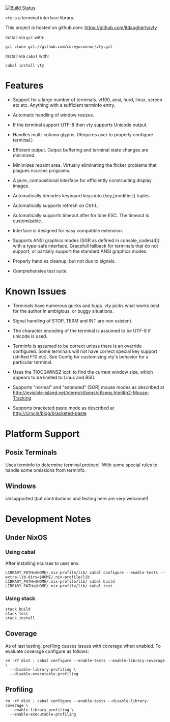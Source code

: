 [![Build Status](https://travis-ci.org/jtdaugherty/vty.png)](https://travis-ci.org/jtdaugherty/vty)

`vty` is a terminal interface library.

This project is hosted on github.com: https://github.com/jtdaugherty/vty

Install via `git` with:

```
git clone git://github.com/coreyoconnor/vty.git
```

Install via `cabal` with:

```
cabal install vty
```

# Features

* Support for a large number of terminals. vt100, ansi, hurd, linux, screen etc
  etc. Anything with a sufficient terminfo entry.

* Automatic handling of window resizes.

* If the terminal support UTF-8 then vty supports Unicode output.

* Handles multi-column glyphs. (Requires user to properly configure terminal.)

* Efficient output. Output buffering and terminal state changes are minimized.

* Minimizes repaint area. Virtually eliminating the flicker problems that
  plagues ncurses programs.

* A pure, compositional interface for efficiently constructing display images.

* Automatically decodes keyboard keys into (key,[modifier]) tuples.

* Automatically supports refresh on Ctrl-L.

* Automatically supports timeout after for lone ESC. The timeout is
  customizable.

* Interface is designed for easy compatible extension.

* Supports ANSI graphics modes (SGR as defined in console_codes(4)) with a
  type-safe interface. Gracefull fallback for terminals that do not support, or
  partially support the standard ANSI graphics modes.

* Properly handles cleanup, but not due to signals.

* Comprehensive test suite.

# Known Issues

* Terminals have numerous quirks and bugs. vty picks what works best for the
  author in ambigious, or buggy situations.

* Signal handling of STOP, TERM and INT are non existent.

* The character encoding of the terminal is assumed to be UTF-8 if
  unicode is used.

* Terminfo is assumed to be correct unless there is an override configured.
  Some terminals will not have correct special key support (shifted F10 etc).
  See Config for customizing vty's behavior for a particular terminal.

* Uses the TIOCGWINSZ ioctl to find the current window size, which appears to be
  limited to Linux and BSD.

* Supports "normal" and "extended" (SGR) mouse modes as described at
  http://invisible-island.net/xterm/ctlseqs/ctlseqs.html#h2-Mouse-Tracking

* Supports bracketed paste mode as described at
  http://cirw.in/blog/bracketed-paste

# Platform Support

## Posix Terminals

Uses terminfo to determine terminal protocol. With some special rules to handle
some omissions from terminfo.

## Windows

Unsupported (but contributions and testing here are very welcome!)

# Development Notes

## Under NixOS

### Using cabal

After installing ncurses to user env.

~~~
LIBRARY_PATH=$HOME/.nix-profile/lib/ cabal configure --enable-tests --extra-lib-dirs=$HOME/.nix-profile/lib
LIBRARY_PATH=$HOME/.nix-profile/lib/ cabal build
LIBRARY_PATH=$HOME/.nix-profile/lib/ cabal test
~~~

### Using stack

~~~
stack build
stack test
stack install
~~~

## Coverage

As of last testing, profiling causes issues with coverage when enabled. To
evaluate coverage configure as follows:

~~~
rm -rf dist ; cabal configure --enable-tests --enable-library-coverage \
  --disable-library-profiling \
  --disable-executable-profiling
~~~

## Profiling


~~~
rm -rf dist ; cabal configure --enable-tests --disable-library-coverage \
  --enable-library-profiling \
  --enable-executable-profiling
~~~
